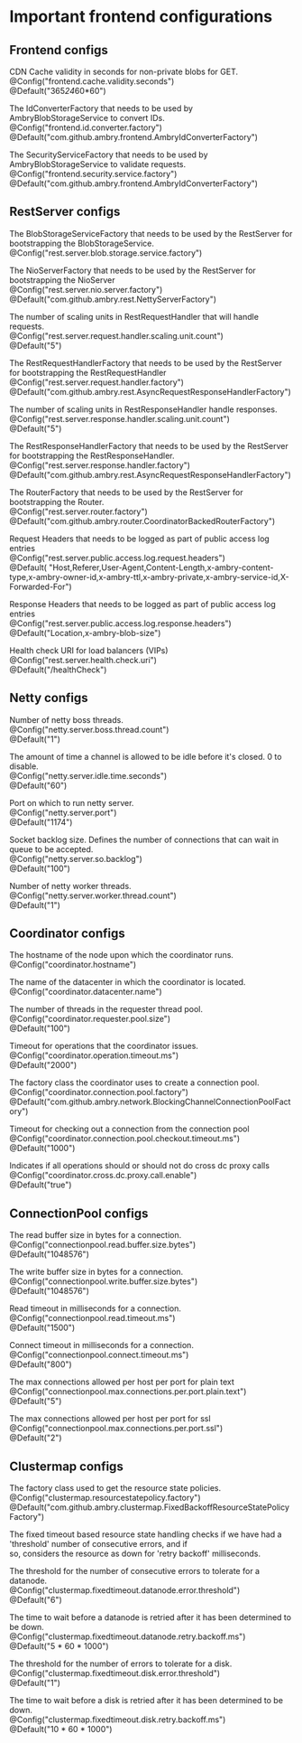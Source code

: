 # Important frontend configurations

## Frontend configs

  CDN Cache validity in seconds for non-private blobs for GET.  
  @Config("frontend.cache.validity.seconds")  
  @Default("365*24*60*60")  
  
  The IdConverterFactory that needs to be used by AmbryBlobStorageService to convert IDs.  
  @Config("frontend.id.converter.factory")  
  @Default("com.github.ambry.frontend.AmbryIdConverterFactory")  

  The SecurityServiceFactory that needs to be used by AmbryBlobStorageService to validate requests.  
  @Config("frontend.security.service.factory")  
  @Default("com.github.ambry.frontend.AmbryIdConverterFactory")  

## RestServer configs

  The BlobStorageServiceFactory that needs to be used by the RestServer for bootstrapping the BlobStorageService.  
  @Config("rest.server.blob.storage.service.factory")  
  
  The NioServerFactory that needs to be used by the RestServer for bootstrapping the NioServer  
  @Config("rest.server.nio.server.factory")  
  @Default("com.github.ambry.rest.NettyServerFactory")  
  
  The number of scaling units in RestRequestHandler that will handle requests.  
  @Config("rest.server.request.handler.scaling.unit.count")  
  @Default("5")  
  
  The RestRequestHandlerFactory that needs to be used by the RestServer for bootstrapping the RestRequestHandler  
  @Config("rest.server.request.handler.factory")  
  @Default("com.github.ambry.rest.AsyncRequestResponseHandlerFactory")  
  
  The number of scaling units in RestResponseHandler handle responses.  
  @Config("rest.server.response.handler.scaling.unit.count")  
  @Default("5")  
  
  The RestResponseHandlerFactory that needs to be used by the RestServer for bootstrapping the RestResponseHandler.  
  @Config("rest.server.response.handler.factory")  
  @Default("com.github.ambry.rest.AsyncRequestResponseHandlerFactory")  

  The RouterFactory that needs to be used by the RestServer for bootstrapping the Router.  
  @Config("rest.server.router.factory")  
  @Default("com.github.ambry.router.CoordinatorBackedRouterFactory")  
 
  Request Headers that needs to be logged as part of public access log entries  
  @Config("rest.server.public.access.log.request.headers")  
  @Default(
      "Host,Referer,User-Agent,Content-Length,x-ambry-content-type,x-ambry-owner-id,x-ambry-ttl,x-ambry-private,x-ambry-service-id,X-Forwarded-For")  
  
  Response Headers that needs to be logged as part of public access log entries  
  @Config("rest.server.public.access.log.response.headers")  
  @Default("Location,x-ambry-blob-size")  
  
  Health check URI for load balancers (VIPs)  
  @Config("rest.server.health.check.uri")  
  @Default("/healthCheck")  

## Netty configs

  Number of netty boss threads.  
  @Config("netty.server.boss.thread.count")  
  @Default("1")  

  The amount of time a channel is allowed to be idle before it's closed. 0 to disable.  
  @Config("netty.server.idle.time.seconds")  
  @Default("60")  
  
  Port on which to run netty server.  
  @Config("netty.server.port")  
  @Default("1174")  
  
  Socket backlog size. Defines the number of connections that can wait in queue to be accepted.  
  @Config("netty.server.so.backlog")  
  @Default("100")  
  
  Number of netty worker threads.  
  @Config("netty.server.worker.thread.count")  
  @Default("1")  
  
## Coordinator configs

  The hostname of the node upon which the coordinator runs.  
  @Config("coordinator.hostname")  

  The name of the datacenter in which the coordinator is located.  
  @Config("coordinator.datacenter.name")  

  The number of threads in the requester thread pool.  
  @Config("coordinator.requester.pool.size")  
  @Default("100")  

  Timeout for operations that the coordinator issues.  
  @Config("coordinator.operation.timeout.ms")  
  @Default("2000")  

  The factory class the coordinator uses to create a connection pool.  
  @Config("coordinator.connection.pool.factory")  
  @Default("com.github.ambry.network.BlockingChannelConnectionPoolFactory")  

  Timeout for checking out a connection from the connection pool  
  @Config("coordinator.connection.pool.checkout.timeout.ms")  
  @Default("1000")  

  Indicates if all operations should or should not do cross dc proxy calls  
  @Config("coordinator.cross.dc.proxy.call.enable")  
  @Default("true")  

## ConnectionPool configs

  The read buffer size in bytes for a connection.  
  @Config("connectionpool.read.buffer.size.bytes")  
  @Default("1048576")  
  
  The write buffer size in bytes for a connection.  
  @Config("connectionpool.write.buffer.size.bytes")  
  @Default("1048576")  
  
  Read timeout in milliseconds for a connection.  
  @Config("connectionpool.read.timeout.ms")  
  @Default("1500")  
  
  Connect timeout in milliseconds for a connection.  
  @Config("connectionpool.connect.timeout.ms")  
  @Default("800")  
  
  The max connections allowed per host per port for plain text  
  @Config("connectionpool.max.connections.per.port.plain.text")  
  @Default("5")  
  
  The max connections allowed per host per port for ssl  
  @Config("connectionpool.max.connections.per.port.ssl")  
  @Default("2")  
  
## Clustermap configs

  The factory class used to get the resource state policies.  
  @Config("clustermap.resourcestatepolicy.factory")  
  @Default("com.github.ambry.clustermap.FixedBackoffResourceStatePolicyFactory")  
  
  The fixed timeout based resource state handling checks if we have had a 'threshold' number of consecutive errors, and if  
  so, considers the resource as down for 'retry backoff' milliseconds.  

  The threshold for the number of consecutive errors to tolerate for a datanode.  
  @Config("clustermap.fixedtimeout.datanode.error.threshold")  
  @Default("6")  
  
  The time to wait before a datanode is retried after it has been determined to be down.  
  @Config("clustermap.fixedtimeout.datanode.retry.backoff.ms")  
  @Default("5 * 60 * 1000")  
  
  The threshold for the number of errors to tolerate for a disk.  
  @Config("clustermap.fixedtimeout.disk.error.threshold")  
  @Default("1")  
  
  The time to wait before a disk is retried after it has been determined to be down.  
  @Config("clustermap.fixedtimeout.disk.retry.backoff.ms")  
  @Default("10 * 60 * 1000")  